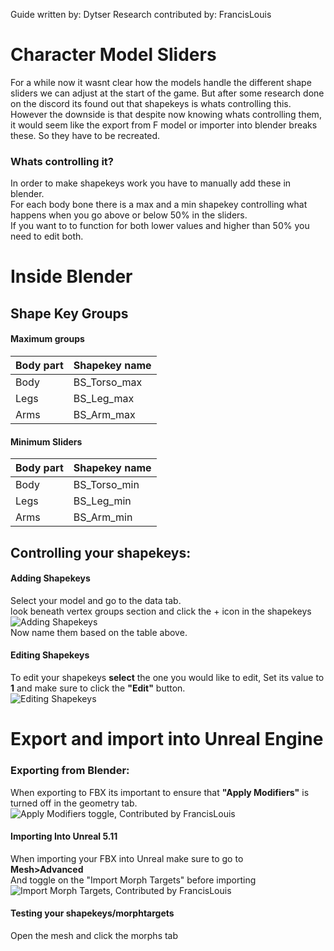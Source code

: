 Guide written by: Dytser
Research contributed by: FrancisLouis
# Character Model Sliders
For a while now it wasnt clear how the models handle the different shape sliders we can adjust at the start of the game. But after some research done on the discord its found out that shapekeys is whats controlling this.  
However the downside is that despite now knowing whats controlling them, it would seem like the export from F model or importer into blender breaks these. So they have to be recreated.

### Whats controlling it?
In order to make shapekeys work you have to manually add these in blender.  
For each body bone there is a max and a min shapekey controlling what happens when you go above or below 50% in the sliders.  
If you want to to function for both lower values and higher than 50% you need to edit both.  


# Inside Blender 

## Shape Key Groups
#### Maximum groups
| Body part | Shapekey name |
| --- | --- | 
| Body | BS_Torso_max |
| Legs | BS_Leg_max |
| Arms | BS_Arm_max |
#### Minimum Sliders
| Body part | Shapekey name |
| --- | --- | 
| Body | BS_Torso_min |
| Legs | BS_Leg_min |
| Arms | BS_Arm_min |

## Controlling your shapekeys:
#### Adding Shapekeys
Select your model and go to the data tab.  
look beneath vertex groups section and click the + icon in the shapekeys  
![Adding Shapekeys](https://cdn.discordapp.com/attachments/745288624299311155/1202028860628013066/Adding_Shapekeys.png)  
Now name them based on the table above.

#### Editing Shapekeys
To edit your shapekeys 
**select** the one you would like to edit, Set its value to **1** and make sure to click the **"Edit"** button.  
![Editing Shapekeys](https://cdn.discordapp.com/attachments/745288624299311155/1202028860926066759/Editing_a_shapekey.png)

# Export and import into Unreal Engine
### Exporting from Blender:
When exporting to FBX its important to ensure that **"Apply Modifiers"** is turned off in the geometry tab.  
![Apply Modifiers toggle, Contributed by FrancisLouis](https://cdn.discordapp.com/attachments/745288624299311155/1202028861177741403/FBX_Export_Turn_off_Modifiers.png)

#### Importing Into Unreal 5.11
When importing your FBX into Unreal make sure to go to  
**Mesh>Advanced**  
And toggle on the "Import Morph Targets" before importing  
![Import Morph Targets, Contributed by FrancisLouis](https://cdn.discordapp.com/attachments/745288624299311155/1202031613123514438/Import_Morph_Targets.png?ex=65cbfa2d&is=65b9852d&hm=f5f928e3171da184f0d40402209d2f878b95076839d85635ff97ae0956a3bac2&)

#### Testing your shapekeys/morphtargets
Open the mesh and click the morphs tab